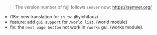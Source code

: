 > The version number of fuji follows `semver` now: https://semver.org/ 
 
- i18n: new translation for `zh_tw`. @yichifauzi
- feature: add `gui support` for `/world list`. (world module)
- fix: the `next page button` not work in `/works` gui. (works module).